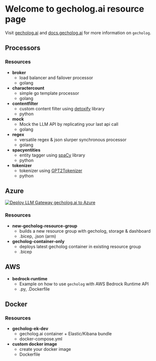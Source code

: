 # Welcome to gecholog.ai resource page

Visit [gecholog.ai](https://www.gecholog.ai) and [docs.gecholog.ai](https://docs.gecholog.ai) for more information on `gecholog`.

## Processors
 
### Resources

- **broker**
    - load balancer and failover processor
    - golang
- **charactercount**
    - simple go template processor
    - golang
- **contentfilter**
    - custom content filter using [detoxify](https://github.com/unitaryai/detoxify) library
    - python
- **mock**
    - Mock the LLM API by replicating your last api call
    - golang
- **regex**
    - versatile regex & json slurper synchronous processor
    - golang
- **spacyentities**
    - entity tagger using [spaCy](https://spacy.io) library
    - python
- **tokenizer**
    - tokenizer using [GPT2Tokenizer](https://huggingface.co/docs/transformers/model_doc/gpt2#transformers.GPT2Tokenizer)
    - python

## Azure

[![Deploy LLM Gateway gecholog.ai to Azure](http://azuredeploy.net/deploybutton.png)](https://portal.azure.com/#create/Microsoft.Template/uri/https%3A%2F%2Fraw.githubusercontent.com%2Fdirektoren%2Fgecholog_resources%2Fmain%2Fazure%2Fnew-gecholog-resource-group%2Fnew-gecholog-resource-group.json)

### Resources

- **new-gecholog-resource-group**
    - builds a new resource group with gecholog, storage & dashboard
    - .bicep, .json (arm)
- **gecholog-container-only**
    - deploys latest gecholog container in existing resource group
    - .bicep


## AWS

- **bedrock-runtime**
    - Example on how to use `gecholog` with AWS Bedrock Runtime API
    - .py, .Dockerfile

## Docker

### Resources

- **gecholog-ek-dev**
    - gecholog.ai container + Elastic/Kibana bundle
    - docker-compose.yml
- **custom docker image**
    - create your docker image
    - Dockerfile



